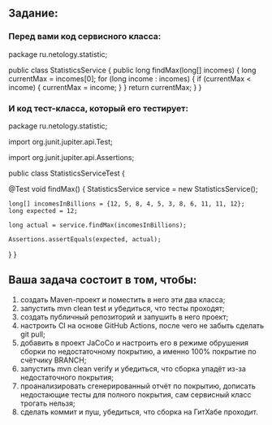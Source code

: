 ## Задание:

### Перед вами код сервисного класса:

package ru.netology.statistic;

public class StatisticsService {
    public long findMax(long[] incomes) {
        long currentMax = incomes[0];
        for (long income : incomes) {
            if (currentMax < income) {
                currentMax = income;
            }
        }
        return currentMax;
    }
}
### И код тест-класса, который его тестирует:

package ru.netology.statistic;

import org.junit.jupiter.api.Test;

import org.junit.jupiter.api.Assertions;

public class StatisticsServiceTest {

  @Test
  void findMax() {
    StatisticsService service = new StatisticsService();

    long[] incomesInBillions = {12, 5, 8, 4, 5, 3, 8, 6, 11, 11, 12};
    long expected = 12;

    long actual = service.findMax(incomesInBillions);

    Assertions.assertEquals(expected, actual);
  }
}
## Ваша задача состоит в том, чтобы:

1. создать Maven-проект и поместить в него эти два класса;
2. запустить mvn clean test и убедиться, что тесты проходят;
3. создать публичный репозиторий и запушить в него проект;
4. настроить CI на основе GitHub Actions, после чего не забыть сделать git pull;
5. добавить в проект JaCoCo и настроить его в режиме обрушения сборки по недостаточному покрытию, а именно 100% покрытие по счётчику BRANCH;
6. запустить mvn clean verify и убедиться, что сборка упадёт из-за недостаточного покрытия;
7. проанализировать сгенерированный отчёт по покрытию, дописать недостающие тесты для полного покрытия, сам сервисный класс трогать нельзя;
8. сделать коммит и пуш, убедиться, что сборка на ГитХабе проходит.
